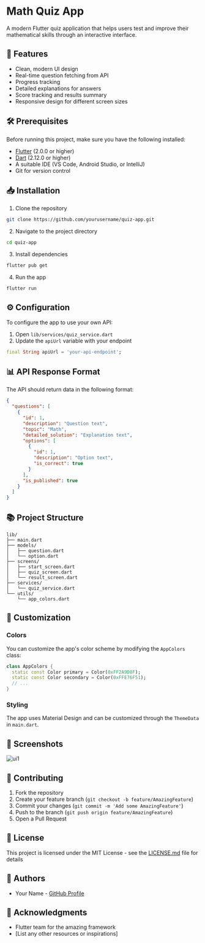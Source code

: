 # Math Quiz App

A modern Flutter quiz application that helps users test and improve their mathematical skills through an interactive interface.

## 📱 Features

- Clean, modern UI design
- Real-time question fetching from API
- Progress tracking
- Detailed explanations for answers
- Score tracking and results summary
- Responsive design for different screen sizes

## 🛠️ Prerequisites

Before running this project, make sure you have the following installed:
- [Flutter](https://flutter.dev/docs/get-started/install) (2.0.0 or higher)
- [Dart](https://dart.dev/get-dart) (2.12.0 or higher)
- A suitable IDE (VS Code, Android Studio, or IntelliJ)
- Git for version control

## 📥 Installation

1. Clone the repository
```bash
git clone https://github.com/yourusername/quiz-app.git
```

2. Navigate to the project directory
```bash
cd quiz-app
```

3. Install dependencies
```bash
flutter pub get
```

4. Run the app
```bash
flutter run
```

## ⚙️ Configuration

To configure the app to use your own API:
1. Open `lib/services/quiz_service.dart`
2. Update the `apiUrl` variable with your endpoint
```dart
final String apiUrl = 'your-api-endpoint';
```

## 📊 API Response Format

The API should return data in the following format:
```json
{
  "questions": [
    {
      "id": 1,
      "description": "Question text",
      "topic": "Math",
      "detailed_solution": "Explanation text",
      "options": [
        {
          "id": 1,
          "description": "Option text",
          "is_correct": true
        }
      ],
      "is_published": true
    }
  ]
}
```

## 📚 Project Structure

```
lib/
├── main.dart
├── models/
│   ├── question.dart
│   └── option.dart
├── screens/
│   ├── start_screen.dart
│   ├── quiz_screen.dart
│   └── result_screen.dart
├── services/
│   └── quiz_service.dart
└── utils/
    └── app_colors.dart
```

## 🎨 Customization

### Colors
You can customize the app's color scheme by modifying the `AppColors` class:
```dart
class AppColors {
  static const Color primary = Color(0xFF2A9D8F);
  static const Color secondary = Color(0xFFE76F51);
  // ...
}
```

### Styling
The app uses Material Design and can be customized through the `ThemeData` in `main.dart`.

## 📱 Screenshots

![ui1](https://github.com/Amar033/Quizzo-/tree/main/ui%20output/1.jpeg?raw=true)

## 🤝 Contributing

1. Fork the repository
2. Create your feature branch (`git checkout -b feature/AmazingFeature`)
3. Commit your changes (`git commit -m 'Add some AmazingFeature'`)
4. Push to the branch (`git push origin feature/AmazingFeature`)
5. Open a Pull Request

## 📄 License

This project is licensed under the MIT License - see the [LICENSE.md](LICENSE.md) file for details

## 👥 Authors

- Your Name - [GitHub Profile](https://github.com/yourusername)

## 🙏 Acknowledgments

- Flutter team for the amazing framework
- [List any other resources or inspirations]

